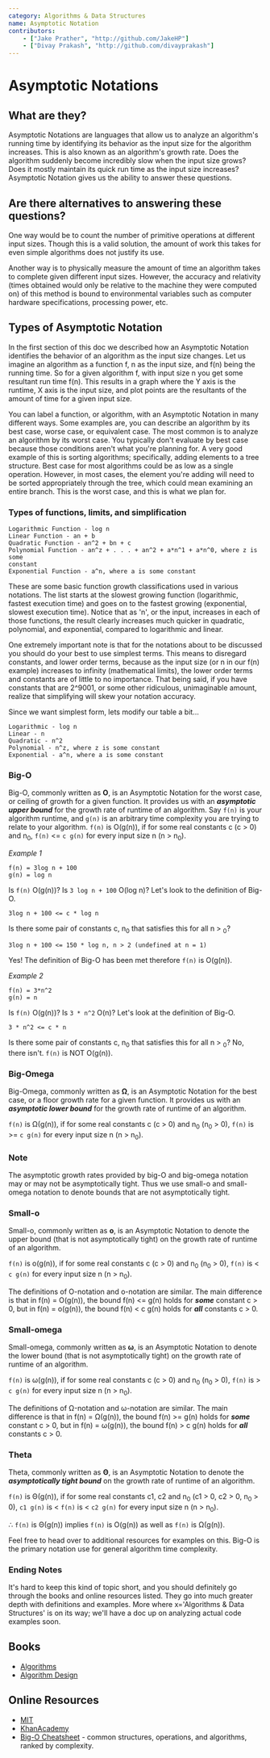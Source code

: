 ```yaml
---
category: Algorithms & Data Structures
name: Asymptotic Notation
contributors:
    - ["Jake Prather", "http://github.com/JakeHP"]
    - ["Divay Prakash", "http://github.com/divayprakash"]
---
```


# Asymptotic Notations

## What are they?

Asymptotic Notations are languages that allow us to analyze an algorithm's
running time by identifying its behavior as the input size for the algorithm
increases. This is also known as an algorithm's growth rate. Does the
algorithm suddenly become incredibly slow when the input size grows? Does it
mostly maintain its quick run time as the input size increases? Asymptotic
Notation gives us the ability to answer these questions.

## Are there alternatives to answering these questions?

One way would be to count the number of primitive operations at different
input sizes. Though this is a valid solution, the amount of work this takes
for even simple algorithms does not justify its use.

Another way is to physically measure the amount of time an algorithm takes to
complete given different input sizes. However, the accuracy and relativity
(times obtained would only be relative to the machine they were computed on)
of this method is bound to environmental variables such as computer hardware
specifications, processing power, etc.

## Types of Asymptotic Notation

In the first section of this doc we described how an Asymptotic Notation
identifies the behavior of an algorithm as the input size changes. Let us
imagine an algorithm as a function f, n as the input size, and f(n) being
the running time. So for a given algorithm f, with input size n you get
some resultant run time f(n). This results in a graph where the Y axis is the
runtime, X axis is the input size, and plot points are the resultants of the
amount of time for a given input size.

You can label a function, or algorithm, with an Asymptotic Notation in many
different ways. Some examples are, you can describe an algorithm by its best
case, worse case, or equivalent case. The most common is to analyze an
algorithm by its worst case. You typically don't evaluate by best case because
those conditions aren't what you're planning for. A very good example of this
is sorting algorithms; specifically, adding elements to a tree structure. Best
case for most algorithms could be as low as a single operation. However, in
most cases, the element you're adding will need to be sorted appropriately
through the tree, which could mean examining an entire branch. This is the
worst case, and this is what we plan for.

### Types of functions, limits, and simplification

```
Logarithmic Function - log n
Linear Function - an + b
Quadratic Function - an^2 + bn + c
Polynomial Function - an^z + . . . + an^2 + a*n^1 + a*n^0, where z is some
constant
Exponential Function - a^n, where a is some constant
```

These are some basic function growth classifications used in various
notations. The list starts at the slowest growing function (logarithmic,
fastest execution time) and goes on to the fastest growing (exponential,
slowest execution time). Notice that as 'n', or the input, increases in each
of those functions, the result clearly increases much quicker in quadratic,
polynomial, and exponential, compared to logarithmic and linear.

One extremely important note is that for the notations about to be discussed
you should do your best to use simplest terms. This means to disregard
constants, and lower order terms, because as the input size (or n in our f(n)
example) increases to infinity (mathematical limits), the lower order terms
and constants are of little to no importance. That being said, if you have
constants that are 2^9001, or some other ridiculous, unimaginable amount,
realize that simplifying will skew your notation accuracy.

Since we want simplest form, lets modify our table a bit...

```
Logarithmic - log n
Linear - n
Quadratic - n^2
Polynomial - n^z, where z is some constant
Exponential - a^n, where a is some constant
```

### Big-O
Big-O, commonly written as **O**, is an Asymptotic Notation for the worst
case, or ceiling of growth for a given function. It provides us with an
_**asymptotic upper bound**_ for the growth rate of runtime of an algorithm.
Say `f(n)` is your algorithm runtime, and `g(n)` is an arbitrary time
complexity you are trying to relate to your algorithm. `f(n)` is O(g(n)), if
for some real constants c (c > 0) and n<sub>0</sub>, `f(n)` <= `c g(n)` for every input size
n (n > n<sub>0</sub>).

*Example 1*

```
f(n) = 3log n + 100
g(n) = log n
```

Is `f(n)` O(g(n))?
Is `3 log n + 100` O(log n)?
Let's look to the definition of Big-O.

```
3log n + 100 <= c * log n
```

Is there some pair of constants c, n<sub>0</sub> that satisfies this for all n > <sub>0</sub>?

```
3log n + 100 <= 150 * log n, n > 2 (undefined at n = 1)
```

Yes! The definition of Big-O has been met therefore `f(n)` is O(g(n)).

*Example 2*

```
f(n) = 3*n^2
g(n) = n
```

Is `f(n)` O(g(n))?
Is `3 * n^2` O(n)?
Let's look at the definition of Big-O.

```
3 * n^2 <= c * n
```

Is there some pair of constants c, n<sub>0</sub> that satisfies this for all n > <sub>0</sub>?
No, there isn't. `f(n)` is NOT O(g(n)).

### Big-Omega
Big-Omega, commonly written as **Ω**, is an Asymptotic Notation for the best
case, or a floor growth rate for a given function. It provides us with an
_**asymptotic lower bound**_ for the growth rate of runtime of an algorithm.

`f(n)` is Ω(g(n)), if for some real constants c (c > 0) and n<sub>0</sub> (n<sub>0</sub> > 0), `f(n)` is >= `c g(n)`
for every input size n (n > n<sub>0</sub>).

### Note

The asymptotic growth rates provided by big-O and big-omega notation may or
may not be asymptotically tight. Thus we use small-o and small-omega notation
to denote bounds that are not asymptotically tight.

### Small-o
Small-o, commonly written as **o**, is an Asymptotic Notation to denote the
upper bound (that is not asymptotically tight) on the growth rate of runtime
of an algorithm.

`f(n)` is o(g(n)), if for some real constants c (c > 0) and n<sub>0</sub> (n<sub>0</sub> > 0), `f(n)` is < `c g(n)`
for every input size n (n > n<sub>0</sub>).

The definitions of O-notation and o-notation are similar. The main difference
is that in f(n) = O(g(n)), the bound f(n) <= g(n) holds for _**some**_
constant c > 0, but in f(n) = o(g(n)), the bound f(n) < c g(n) holds for
_**all**_ constants c > 0.

### Small-omega
Small-omega, commonly written as **ω**, is an Asymptotic Notation to denote
the lower bound (that is not asymptotically tight) on the growth rate of
runtime of an algorithm.

`f(n)` is ω(g(n)), if for some real constants c (c > 0) and n<sub>0</sub> (n<sub>0</sub> > 0), `f(n)` is > `c g(n)`
for every input size n (n > n<sub>0</sub>).

The definitions of Ω-notation and ω-notation are similar. The main difference
is that in f(n) = Ω(g(n)), the bound f(n) >= g(n) holds for _**some**_
constant c > 0, but in f(n) = ω(g(n)), the bound f(n) > c g(n) holds for
_**all**_ constants c > 0.

### Theta
Theta, commonly written as **Θ**, is an Asymptotic Notation to denote the
_**asymptotically tight bound**_ on the growth rate of runtime of an algorithm.

`f(n)` is Θ(g(n)), if for some real constants c1, c2 and n<sub>0</sub> (c1 > 0, c2 > 0, n<sub>0</sub> > 0),
`c1 g(n)` is < `f(n)` is < `c2 g(n)` for every input size n (n > n<sub>0</sub>).

∴ `f(n)` is Θ(g(n)) implies `f(n)` is O(g(n)) as well as `f(n)` is Ω(g(n)).

Feel free to head over to additional resources for examples on this. Big-O
is the primary notation use for general algorithm time complexity.

### Ending Notes
It's hard to keep this kind of topic short, and you should definitely go
through the books and online resources listed. They go into much greater depth
with definitions and examples. More where x='Algorithms & Data Structures' is
on its way; we'll have a doc up on analyzing actual code examples soon.

## Books

* [Algorithms](http://www.amazon.com/Algorithms-4th-Robert-Sedgewick/dp/032157351X)
* [Algorithm Design](http://www.amazon.com/Algorithm-Design-Foundations-Analysis-Internet/dp/0471383651)

## Online Resources

* [MIT](http://web.mit.edu/16.070/www/lecture/big_o.pdf)
* [KhanAcademy](https://www.khanacademy.org/computing/computer-science/algorithms/asymptotic-notation/a/asymptotic-notation)
* [Big-O Cheatsheet](http://bigocheatsheet.com/) - common structures, operations, and algorithms, ranked by complexity.
